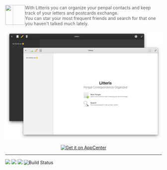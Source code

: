 <p>
  <img align="left" width="64" height="64"
    src="https://raw.githubusercontent.com/raibtoffoletto/litteris/master/data/icons/com.github.raibtoffoletto.litteris.svg" />
  <blockquote>
    With Litteris you can organize your penpal contacts and keep track of your letters and postcards exchange. <br />
    You can star your most frequent friends and search for that one you haven't talked much lately.
  </blockquote>
</p>

![](https://raw.githubusercontent.com/raibtoffoletto/litteris/master/data/com.github.raibtoffoletto.litteris.screenshot.png)

<p align="center">
  <a href="https://appcenter.elementary.io/com.github.raibtoffoletto.litteris">
    <img src="https://appcenter.elementary.io/badge.svg" alt="Get it on AppCenter" />
  </a>
</p>

---

![](https://img.shields.io/github/license/raibtoffoletto/litteris.svg)
![](https://img.shields.io/github/v/release/raibtoffoletto/litteris.svg)
![](https://img.shields.io/badge/Vala-GTK+3-yellowgreen)
![Build Status](https://travis-ci.org/raibtoffoletto/litteris.svg?branch=master)
